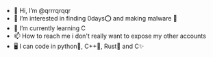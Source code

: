 - 👋 Hi, I’m @qrrrqrqqr
- 👀 I’m interested in finding 0days⭕ and making malware 👾
- 🌱 I’m currently learning C
- 📫 How to reach me i don't really want to expose my other accounts
- 🖥️ I can code in python🐍, C++🧠, Rust🦀 and C✨

<!---
qrrrqrqqr/qrrrqrqqr is a ✨ special ✨ repository because its `README.md` (this file) appears on your GitHub profile.
You can click the Preview link to take a look at your changes.
--->
